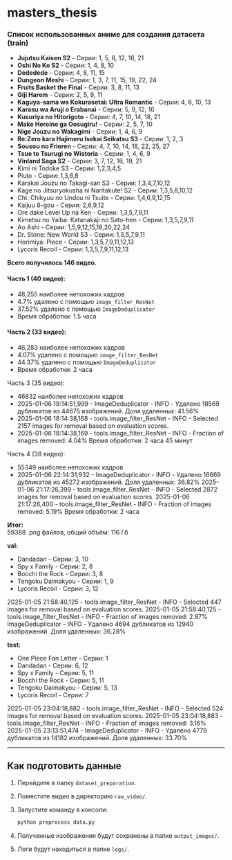 # masters_thesis


### Список использованных аниме для создания датасета (train)

- **Jujutsu Kaisen S2** - Серии: 1, 5, 8, 12, 16, 21
- **Oshi No Ko S2** - Серии: 1, 4, 8, 10
- **Dededede** - Серии: 4, 8, 11, 15
- **Dungeon Meshi** - Серии: 1, 3, 7, 11, 15, 19, 22, 24
- **Fruits Basket the Final** - Серии: 3, 8, 11, 13
- **Giji Harem** - Серии: 2, 5, 9, 11
- **Kaguya-sama wa Kokurasetai: Ultra Romantic** - Серии: 4, 6, 10, 13
- **Karasu wa Aruji o Erabanai**  - Серии: 5, 9, 12, 16
- **Kusuriya no Hitorigoto**  - Серии: 4, 7, 10, 14, 18, 21
- **Make Heroine ga Oosugiru!**   - Серии: 2, 5, 7, 10
- **Nige Jouzu no Wakagimi** - Серии: 1, 4, 6, 9
- **Re:Zero kara Hajimeru Isekai Seikatsu S3** - Серии: 1, 2, 3
- **Sousou no Frieren** - Серии: 4, 7, 10, 14, 18, 22, 25, 27
- **Tsue to Tsurugi no Wistoria** - Серии: 1, 4, 6, 9
- **Vinland Saga S2** - Серии: 3, 7, 12, 16, 19, 21
- Kimi ni Todoke S3 - Серии: 1,2,3,4,5
- Pluto - Серии: 1,3,6,8
- Karakai Jouzu no Takagi-san S3 - Серии: 1,3,4,7,10,12
- Kage no Jitsuryokusha ni Naritakute! S2 - Серии: 1,3,5,8,10,12
- Chi. Chikyuu no Undou ni Tsuite - Серии: 1,4,6,9,12,15
- Kaijuu 8-gou - Серии: 2,6,9,12
- Ore dake Level Up na Ken - Серии: 1,3,5,7,9,11
- Kimetsu no Yaiba: Katanakaji no Sato-hen - Серии: 1,3,5,7,9,11
- Ao Ashi - Серии: 1,5,9,12,15,18,20,22,24
- Dr. Stone: New World S3 - Серии: 1,3,5,7,9,11
- Horimiya: Piece - Серии: 1,3,5,7,9,11,12,13
- Lycoris Recoil - Серии: 1,3,5,7,9,11,12,13

**Всего получилось 146 видео.**

#### Часть 1 (40 видео):
- 48,255 наиболее непохожих кадров
- 4.7% удалено с помощью `image_filter_ResNet`
- 37.52% удалено с помощью `ImageDeduplicator`
- Время обработки: 1.5 часа

#### Часть 2 (33 видео):
- 46,283 наиболее непохожих кадров
- 4.07% удалено с помощью `image_filter_ResNet`
- 44.37% удалено с помощью `ImageDeduplicator`
- Время обработки: 2 часа

Часть 3 (35 видео):
- 46832 наиболее непохожих кадров
- 2025-01-06 19:14:51,999 - ImageDeduplicator - INFO - Удалено 18569 дубликатов из 44675 изображений. Доля удаленных: 41.56%
- 2025-01-06 18:14:38,168 - tools.image_filter_ResNet - INFO - Selected 2157 images for removal based on evaluation scores.
- 2025-01-06 18:14:38,169 - tools.image_filter_ResNet - INFO - Fraction of images removed: 4.04%
Время обработки: 2 часа 45 минут


Часть 4 (38 видео):
- 55349 наиболее непохожих кадров
- 2025-01-06 22:14:31,932 - ImageDeduplicator - INFO - Удалено 16669 дубликатов из 45272 изображений. Доля удаленных: 36.82%
2025-01-06 21:17:26,399 - tools.image_filter_ResNet - INFO - Selected 2872 images for removal based on evaluation scores.
2025-01-06 21:17:26,400 - tools.image_filter_ResNet - INFO - Fraction of images removed: 5.19%
Время обработки: 2 часа

**Итог:**  
59388 .png файлов, общий объём: 116 Гб

**val:**
- Dandadan - Серии: 3, 10
- Spy x Family - Серии: 2, 8
- Bocchi the Rock - Серии: 3, 8
- Tengoku Daimakyou - Серии: 1, 9
- Lycoris Recoil - Серии: 3, 12

2025-01-05 21:58:40,125 - tools.image_filter_ResNet - INFO - Selected 447 images for removal based on evaluation scores.
2025-01-05 21:58:40,125 - tools.image_filter_ResNet - INFO - Fraction of images removed: 2.97%
 ImageDeduplicator - INFO - Удалено 4694 дубликатов из 12940 изображений. Доля удаленных: 36.28%



**test:**
- One Piece Fan Letter - Серии: 1
- Dandadan - Серии: 6, 12
- Spy x Family - Серии: 5, 11
- Bocchi the Rock - Серии: 5, 11
- Tengoku Daimakyou - Серии: 5, 13
- Lycoris Recoil - Серии: 7

2025-01-05 23:04:18,882 - tools.image_filter_ResNet - INFO - Selected 524 images for removal based on evaluation scores.
2025-01-05 23:04:18,883 - tools.image_filter_ResNet - INFO - Fraction of images removed: 3.16%
2025-01-05 23:13:51,474 - ImageDeduplicator - INFO - Удалено 4779 дубликатов из 14182 изображений. Доля удаленных: 33.70%

---


## Как подготовить данные

1. Перейдите в папку `dataset_preparation`.
2. Поместите видео в директорию `raw_video/`.
3. Запустите команду в консоли:
   
   ```bash
   python preprocess_data.py
5. Полученные изображения будут сохранены в папке `output_images/`.
6. Логи будут находиться в папке `logs/`.
